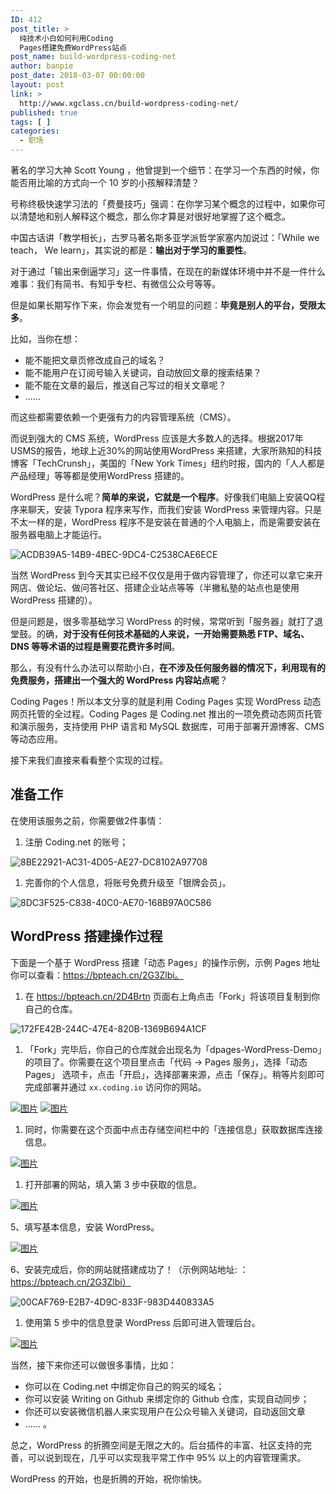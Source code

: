 ```yaml
---
ID: 412
post_title: >
  纯技术小白如何利用Coding
  Pages搭建免费WordPress站点
post_name: build-wordpress-coding-net
author: banpie
post_date: 2018-03-07 00:00:00
layout: post
link: >
  http://www.xgclass.cn/build-wordpress-coding-net/
published: true
tags: [ ]
categories:
  - 职场
---
```

著名的学习大神 Scott Young ，他曾提到一个细节：在学习一个东西的时候，你能否用比喻的方式向一个 10 岁的小孩解释清楚？

号称终极快速学习法的「费曼技巧」强调：在你学习某个概念的过程中，如果你可以清楚地和别人解释这个概念，那么你才算是对很好地掌握了这个概念。

中国古话讲「教学相长」，古罗马著名斯多亚学派哲学家塞内加说过：「While we teach， We learn」，其实说的都是：**输出对于学习的重要性**。

对于通过「输出来倒逼学习」这一件事情，在现在的新媒体环境中并不是一件什么难事：我们有简书、有知乎专栏、有微信公众号等等。

但是如果长期写作下来，你会发觉有一个明显的问题：**毕竟是别人的平台，受限太多**。

比如，当你在想：

*   能不能把文章页修改成自己的域名？
*   能不能用户在订阅号输入关键词，自动放回文章的搜索结果？
*   能不能在文章的最后，推送自己写过的相关文章呢？
*   …… 

而这些都需要依赖一个更强有力的内容管理系统（CMS）。

而说到强大的 CMS 系统，WordPress 应该是大多数人的选择。根据2017年USMS的报告，地球上近30%的网站使用WordPress 来搭建，大家所熟知的科技博客「TechCrunsh」，美国的「New York Times」纽约时报，国内的「人人都是产品经理」等等都是使用WordPress 搭建的。

WordPress 是什么呢？**简单的来说，它就是一个程序**。好像我们电脑上安装QQ程序来聊天，安装 Typora 程序来写作，而我们安装 WordPress 来管理内容。只是不太一样的是，WordPress 程序不是安装在普通的个人电脑上，而是需要安装在服务器电脑上才能运行。

![ACDB39A5-14B9-4BEC-9DC4-C2538CAE6ECE][1]

当然 WordPress 到今天其实已经不仅仅是用于做内容管理了，你还可以拿它来开网店、做论坛、做问答社区、搭建企业站点等等（半撇私塾的站点也是使用WordPress 搭建的）。

但是问题是，很多零基础学习 WordPress 的时候，常常听到「服务器」就打了退堂鼓。的确，**对于没有任何技术基础的人来说，一开始需要熟悉 FTP、域名、DNS 等等术语的过程是需要花费许多时间**。

那么，有没有什么办法可以帮助小白，**在不涉及任何服务器的情况下，利用现有的免费服务，搭建出一个强大的 WordPress 内容站点呢**？

Coding Pages！所以本文分享的就是利用 Coding Pages 实现 WordPress 动态网页托管的全过程。Coding Pages 是 Coding.net 推出的一项免费动态网页托管和演示服务，支持使用 PHP 语言和 MySQL 数据库，可用于部署开源博客、CMS 等动态应用。

接下来我们直接来看看整个实现的过程。

## 准备工作

在使用该服务之前，你需要做2件事情：

1.  注册 Coding.net 的账号；

![8BE22921-AC31-4D05-AE27-DC8102A97708][2]

1.  完善你的个人信息，将账号免费升级至「银牌会员」。

![8DC3F525-C838-40C0-AE70-168B97A0C586][3]

## WordPress 搭建操作过程

下面是一个基于 WordPress 搭建「动态 Pages」的操作示例，示例 Pages 地址你可以查看：https://bpteach.cn/2G3Zlbi。

1.  在 https://bpteach.cn/2D4Brtn 页面右上角点击「Fork」将该项目复制到你自己的仓库。

![172FE42B-244C-47E4-820B-1369B694A1CF][4]

1.  「Fork」完毕后，你自己的仓库就会出现名为「dpages-WordPress-Demo」的项目了。你需要在这个项目里点击「代码 -> Pages 服务」，选择「动态 Pages」 选项卡，点击「开启」，选择部署来源，点击「保存」。稍等片刻即可完成部署并通过 `xx.coding.io` 访问你的网站。

[![图片][5]][5] [![图片][6]][6]

1.  同时，你需要在这个页面中点击存储空间栏中的「连接信息」获取数据库连接信息。

[![图片][7]][7]

1.  打开部署的网站，填入第 3 步中获取的信息。

[![图片][8]][8]

5、填写基本信息，安装 WordPress。

[![图片][9]][9]

6、安装完成后，你的网站就搭建成功了！（示例网站地址: ：https://bpteach.cn/2G3Zlbi）

![00CAF769-E2B7-4D9C-833F-983D440833A5][10]

1.  使用第 5 步中的信息登录 WordPress 后即可进入管理后台。

[![图片][11]][11]

当然，接下来你还可以做很多事情，比如：

*   你可以在 Coding.net 中绑定你自己的购买的域名；
*   你可以安装 Writing on Github 来绑定你的 Github 仓库，实现自动同步；
*   你还可以安装微信机器人来实现用户在公众号输入关键词，自动返回文章
*   …… 。

总之，WordPress 的折腾空间是无限之大的。后台插件的丰富、社区支持的完善，可以说到现在，几乎可以实现我平常工作中 95% 以上的内容管理需求。

WordPress 的开始，也是折腾的开始，祝你愉快。

 [1]: https://ws3.sinaimg.cn/large/006tNc79ly1fp4g1371m0j31kw0xzqcl.jpg
 [2]: https://ws4.sinaimg.cn/large/006tNc79gy1fp4g3vjd75j31kw0vlafm.jpg
 [3]: https://ws3.sinaimg.cn/large/006tNc79ly1fp4g37mbb5j31i60swtfh.jpg
 [4]: https://ws2.sinaimg.cn/large/006tNc79gy1fp4g999p75j31kw0y949y.jpg
 [5]: https://dn-coding-net-production-pp.qbox.me/b4685f14-9ebb-4ed6-a1cc-0458e31fc7c6.png
 [6]: https://dn-coding-net-production-pp.qbox.me/d6b0f693-e612-491e-889e-89ac5dd0d081.png
 [7]: https://dn-coding-net-production-pp.qbox.me/2e76fde7-f5ae-478f-944f-721072e0cc54.png
 [8]: https://dn-coding-net-production-pp.qbox.me/6aa000f3-e64b-4166-8348-309e9f098ae5.png
 [9]: https://dn-coding-net-production-pp.qbox.me/04df3395-1129-4369-8ab2-4b62f19c1939.png
 [10]: https://ws2.sinaimg.cn/large/006tNc79gy1fp4gscoh06j31kw0uf4aw.jpg
 [11]: https://dn-coding-net-production-pp.qbox.me/310a7de6-d9e7-4c36-84cd-6c500f10bd2d.png